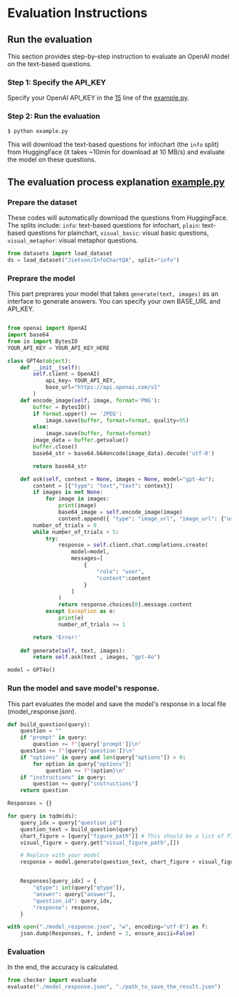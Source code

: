 # Evaluation Instructions

<!-- This document provides step-by-step instructions to evaluate your model on **InfoChartQA**.

### ⚙️ Note: You can also refer to ''example.py'' on how to evaluate your model. -->

## Run the evaluation
This section provides step-by-step instruction to evaluate an OpenAI model on the text-based questions.

### Step 1: Specify the API_KEY
Specify your OpenAI API_KEY in the [15](https://github.com/CoolDawnAnt/InfoChartQA/blob/main/eval/example.py#L15) line of the [example.py](https://github.com/CoolDawnAnt/InfoChartQA/blob/main/eval/example.py).

### Step 2: Run the evaluation
```sh
$ python example.py
```
This will download the text-based questions for infochart (the `info` split) from HuggingFace (it takes ~10min for download at 10 MB/s) and evaluate the model on these questions.

## The evaluation process explanation [example.py](https://github.com/CoolDawnAnt/InfoChartQA/blob/main/eval/example.py)

### Prepare the dataset
<!-- Take `info` (text-based questions for infochart) split as example. Use 'datasets' to download our dataset. (Takes ~10min for download at 10 MB/s) -->
These codes will automatically download the questions from HuggingFace. The splits include: `info`: text-based questions for infochart, `plain`: text-based questions for plainchart, `visual_basic`: visual basic questions, `visual_metaphor`: visual metaphor questions.
```python
from datasets import load_dataset
ds = load_dataset("Jietson/InfoChartQA", split="info")
```


### Preprare the model

This part preprares your model that takes ```generate(text, images)``` as an interface to generate answers. You can specify your own BASE_URL and API_KEY.

```python

from openai import OpenAI
import base64
from io import BytesIO
YOUR_API_KEY = YOUR_API_KEY_HERE

class GPT4o(object):
    def __init__(self):
        self.client = OpenAI(
            api_key= YOUR_API_KEY,
            base_url="https://api.openai.com/v1"
        )
    def encode_image(self, image, format='PNG'):
        buffer = BytesIO()
        if format.upper() == 'JPEG':
            image.save(buffer, format=format, quality=95)
        else:
            image.save(buffer, format=format)
        image_data = buffer.getvalue()
        buffer.close()
        base64_str = base64.b64encode(image_data).decode('utf-8')

        return base64_str

    def ask(self, context = None, images = None, model="gpt-4o"):
        content = [{"type": "text","text": context}]
        if images is not None:
            for image in images:
                print(image)
                base64_image = self.encode_image(image)
                content.append({ "type": "image_url", "image_url": {"url": f"data:image/jpeg;base64,{base64_image}"}, },)
        number_of_trials = 0
        while number_of_trials < 5:
            try:
                response = self.client.chat.completions.create(
                    model=model,
                    messages=[
                        {
                            "role": "user",
                            "content":content
                        }
                    ]
                )
                return response.choices[0].message.content
            except Exception as e:
                print(e)
                number_of_trials += 1

        return 'Error!'
    
    def generate(self, text, images):
        return self.ask(text , images, "gpt-4o")

model = GPT4o()

```

### Run the model and save model's response.
<!-- For each entry in the dataset, you should instruct the full input question as followings (in function *build_questions*).  -->
This part evaluates the model and save the model's response in a local file (model_response.json).

```python
def build_question(query):
    question = ""
    if "prompt" in query:
        question += f"{query['prompt']}\n"
    question += f"{query['question']}\n"
    if "options" in query and len(query["options"]) > 0:
        for option in query["options"]:
            question += f"{option}\n"
    if "instructions" in query:
        question += query["instructions"]
    return question

Responses = {}

for query in tqdm(ds):
    query_idx = query["question_id"]
    question_text = build_question(query)
    chart_figure = [query["figure_path"]] # This should be a list of PIL Image Object
    visual_figure = query.get("visual_figure_path",[])

    # Replace with your model
    response = model.generate(question_text, chart_figure + visual_figure)


    Responses[query_idx] = {
        "qtype": int(query["qtype"]),
        "answer": query["answer"],
        "question_id": query_idx,
        "response": response,
    }

with open("./model_response.json", "w", encoding="utf-8") as f:
    json.dump(Responses, f, indent = 2, ensure_ascii=False)
```

### Evaluation
In the end, the accuracy is calculated.

```python
from checker import evaluate
evaluate("./model_response.json", "./path_to_save_the_result.json")
```
